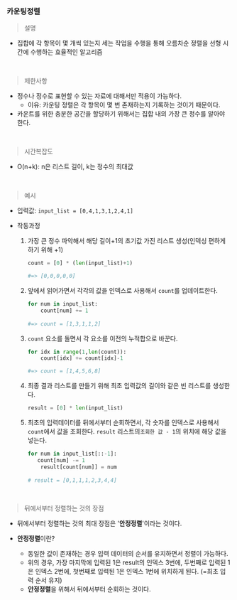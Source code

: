 ### 카운팅정렬

> 설명

* 집합에 각 항목이 몇 개씩 있는지 세는 작업을 수행을 통해 오름차순 정렬을 선형 시간에 수행하는 효율적인 알고리즘

​     



> 제한사항

* 정수나 정수로 표현할 수 있는 자료에 대해서만 적용이 가능하다. 
  * 이유: 카운팅 정렬은 각 항목이 몇 번 존재하는지 기록하는 것이기 때문이다.
* 카운트를 위한 충분한 공간을 할당하기 위해서는 집합 내의 가장 큰 정수를 알아야 한다.

​    



> 시간복잡도

* O(n+k): n은 리스트 길이, k는 정수의 최대값

​     



> 예시

* 입력값:  `input_list = [0,4,1,3,1,2,4,1]`

* 작동과정

  1. 가장 큰 정수 파악해서 해당 길이+1의 초기값 가진 리스트 생성(인덱싱 편하게 하기 위해 +1)

     ```python
     count = [0] * (len(input_list)+1)
     
     #=> [0,0,0,0,0]
     ```

  2. 앞에서 읽어가면서 각각의 값을 인덱스로 사용해서 `count`를 업데이트한다.

     ```python
     for num in input_list:
         count[num] += 1
         
     #=> count = [1,3,1,1,2]
     ```

  3. `count` 요소를 돌면서 각 요소를 이전의 누적합으로 바꾼다.

     ```python
     for idx in range(1,len(count)):
         count[idx] += count[idx]-1
     
     #=> count = [1,4,5,6,8]
     ```

  4. 최종 결과 리스트를 만들기 위해 최초 입력값의 길이와 같은 빈 리스트를 생성한다.

     ```python
     result = [0] * len(input_list)
     ```

     

  5. 최초의 입력데이터를 뒤에서부터 순회하면서, 각 숫자를 인덱스로 사용해서 `count`에서 값을 조회한다. 
     `result` 리스트의`조회한 값 - 1`의 위치에 해당 값을 넣는다.

     ```python
     for num in input_list[::-1]:
     	count[num] -= 1
         result[count[num]] = num
         
     # result = [0,1,1,1,2,3,4,4]
     ```

​    

> 뒤에서부터 정렬하는 것의 장점

* 뒤에서부터 정렬하는 것의 최대 장점은 '**안정정렬**'이라는 것이다. 

* **안정정렬**이란?
  * 동일한 값이 존재하는 경우 입력 데이터의 순서를 유지하면서 정렬이 가능하다.
  * 위의 경우, 가장 마지막에 입력된 1은 result의 인덱스 3번에, 두번째로 입력된 1은 인덱스 2번에, 첫번째로 입력된 1은 인덱스 1번에 위치하게 된다. (=최초 입력 순서 유지)
  * **안정정렬**을 위해서 뒤에서부터 순회하는 것이다. 